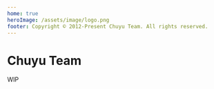 ```yaml
---
home: true
heroImage: /assets/image/logo.png
footer: Copyright © 2012-Present Chuyu Team. All rights reserved.
---
```


# Chuyu Team

WIP
